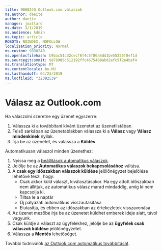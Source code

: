 ```yaml
---
title: 9000240 Outlook.com válaszok
ms.author: daeite
author: daeite
manager: joallard
ms.date: 3/1/2019
ms.audience: Admin
ms.topic: article
ROBOTS: NOINDEX, NOFOLLOW
localization_priority: Normal
ms.custom: 9000240
ms.openlocfilehash: b9bac51c32cecf6f4c5f86a4dd1be55225f8ef1d
ms.sourcegitcommit: 9d78905c512192ffc4675468abd2efc5f2e4baf4
ms.translationtype: MT
ms.contentlocale: hu-HU
ms.lasthandoff: 04/23/2019
ms.locfileid: "32392539"
---
```

# <a name="replying-in-outlookcom"></a>Válasz az Outlook.com

Ha válaszolni szeretne egy üzenet egyszerre:

1. Válassza ki a továbbítani kívánt üzenetet az üzenetlistában.
2. Felső sarkában az üzenetablakban válassza ki a **Válasz** vagy **Válasz mindenkinek** nyilak.
3. Írja be az üzenetet, és válassza a **Küldés**.

Automatikusan válaszol minden üzenethez:

1. Nyissa meg a [beállítások automatikus válaszok](https://outlook.live.com/mail/options/mail/automaticReplies/automaticRepliesOption).
2. Jelölje be az **Automatikus válaszok bekapcsolásához** váltása.
3. A **csak egy időszakban válaszok küldése** jelölőnégyzet bejelölése lehetővé teszi, hogy:
    - Csak akkor küld választ, kiválasztásakor. Ha egy adott időszakban nem állítjuk, az automatikus válasz marad mindaddig, amíg ki nem kapcsolja ki.
    - Tiltsa le a naptár
    - Új pályázati automatikus visszautasítása
    - Elutasítja, és ebben az időszakban az értekezletek visszavonása
4. Az üzenet mezőbe írja be az üzenetet küldhet emberek ideje alatt, távol vagyunk.
5. Csak küldje a választ az ügyfelekhez, jelölje be az **ügyfelek csak válaszok küldése** jelölőnégyzetet.
6. Válassza a **Mentés** lehetőséget.

További tudnivalók [az Outlook.com automatikus továbbítását](https://support.office.com/article/14614626-9855-48dc-a986-dec81d07b1a0).